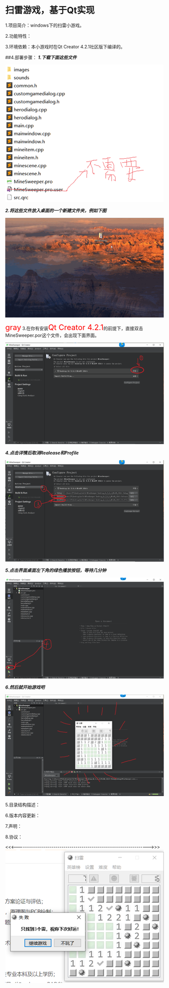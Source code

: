 # 扫雷游戏，基于Qt实现
1.项目简介：windows下的扫雷小游戏。

2.功能特性：

3.环境依赖：本小游戏时在Qt Creator 4.2.1社区版下编译的。

##4.部署步骤：
  ***1.下载下面这些文件***  
  
  ![需要下载那些文件](readme/needs.jpg)  
  
  ***2.将这些文件放入桌面的一个新建文件夹，例如下图***  
  
  ![示例1](readme/temp.gif)  
  
  <font color=red size=5>gray</font>
  3.在你有安装<font color=red size=5>Qt Creator 4.2.1</font>的前提下，直接双击MineSweeper.por这个文件，会出现下面界面。
  
  ![示例2](readme/temp1.jpg.png)  
  
  ***4.点击详情后取消Realease和Profile***
  
  ![示例2](readme/temp2.jpg.png)  
  
  ***5.点击界面桌面左下角的绿色播放按钮，等待几分钟***
  
  ![示例3](readme/temp3.jpg.png)  
  
  ***6.然后就开始游戏吧***
  
  ![示例4](readme/temp4.jpg.png)  

5.目录结构描述：

6.版本内容更新：

7.声明：

8.协议：

<<<----------------------------------------------------------------->>>
![效果图](readme/result.jpg)


